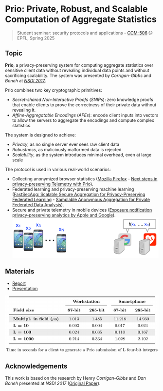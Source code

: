# Prio: Private, Robust, and Scalable Computation of Aggregate Statistics

> Student seminar: security protocols and applications - [COM-506](https://edu.epfl.ch/coursebook/en/student-seminar-security-protocols-and-applications-COM-506) @ EPFL, Spring 2025

## Topic

__Prio__, a privacy-preserving system for computing aggregate statistics over sensitive client data without revealing individual data points and without sacrificing scalability. The system was presented by _Corrigan-Gibbs_ and _Boneh_ at [_NSDI 2017_](https://www.usenix.org/conference/nsdi17/technical-sessions/presentation/corrigan-gibbs).

Prio combines two key cryptographic primitives:

- _Secret-shared Non-Interactive Proofs_ (_SNIPs_): zero knowledge proofs that enable clients to prove the correctness of their private data without revealing it.
- _Affine-Aggregatable Encodings_ (_AFEs_): encode client inputs into vectors to allow the servers to aggregate the encodings and compute complex statistics.

The system is designed to achieve:

- _Privacy_, as no single server ever sees raw client data
- _Robustness_, as maliciously malformed data is rejected
- _Scalability_, as the system introduces minimal overhead, even at large scale

The protocol is used in various real-world scenarios:

- Collecting anonymized browser statistics ([Mozilla Firefox](https://blog.mozilla.org/en/firefox/partnership-ohttp-prio/) - [Next steps in privacy-preserving Telemetry with Prio](https://blog.mozilla.org/security/2019/06/06/next-steps-in-privacy-preserving-telemetry-with-prio/)).
- Federated learning and privacy-preserving machine learning ([FastSecAgg: Scalable Secure Aggregation for Privacy-Preserving Federated Learning](https://arxiv.org/abs/2009.11248) - [Samplable Anonymous Aggregation for Private Federated Data
Analysis](https://arxiv.org/abs/2307.15017)).
- Secure and private telemetry in mobile devices ([Exposure notification privacy-preserving analytics by Apple and Google](https://covid19-static.cdn-apple.com/applications/covid19/current/static/contact-tracing/pdf/ENPA_White_Paper.pdf)). ![Prio Private Aggregation](assets/prio_private_aggregation.png)


## Materials

- [Report](report/prio-report.pdf)
- [Presentation](presentation/prio-presentation.pdf)

![Prio Performance](assets/prio_performance.png)

## Acknowledgements

This work is based on the research by Henry _Corrigan-Gibbs_ and _Dan Boneh_ presented at _NSDI 2017_ ([Original Paper](https://crypto.stanford.edu/prio/paper.pdf)).